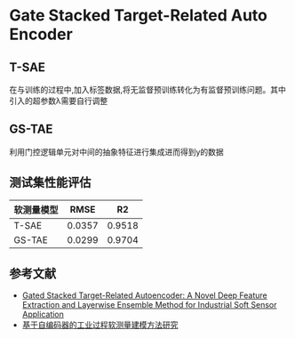 # Gate Stacked Target-Related Auto Encoder
## T-SAE
在与训练的过程中,加入标签数据,将无监督预训练转化为有监督预训练问题。其中引入的超参数λ需要自行调整
## GS-TAE
利用门控逻辑单元对中间的抽象特征进行集成进而得到y的数据

## 测试集性能评估
 软测量模型  | RMSE  | R2
 ----- | ----- | ------  
 T-SAE  | 0.0357 | 0.9518
 GS-TAE  | 0.0299 | 0.9704 
 
 ## 参考文献
 * [Gated Stacked Target-Related Autoencoder: A Novel Deep Feature Extraction and Layerwise Ensemble Method for Industrial Soft Sensor Application](https://ieeexplore.ieee.org/abstract/document/9174659/)   
 * [基于自编码器的工业过程软测量建模方法研究](https://kns.cnki.net/kcms/detail/detail.aspx?dbcode=CMFD&dbname=CMFDTEMP&filename=1020072123.nh&v=vKAO1sAGlT%25mmd2BXXYkTwEe9uA%25mmd2FMEJVIsmY3qw1RpN7gFo%25mmd2BHmX3oM%25mmd2BuvG8UlyI42Bp4r)
